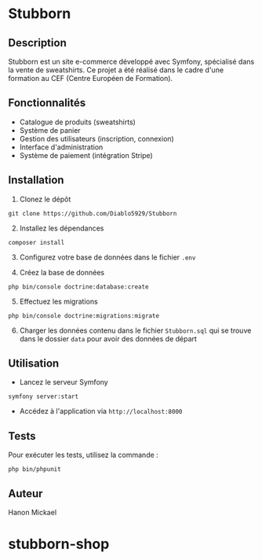# Stubborn

## Description

Stubborn est un site e-commerce développé avec Symfony, spécialisé dans la vente de sweatshirts. Ce projet a été réalisé dans le cadre d'une formation au CEF (Centre Européen de Formation).

## Fonctionnalités

- Catalogue de produits (sweatshirts)
- Système de panier
- Gestion des utilisateurs (inscription, connexion)
- Interface d'administration
- Système de paiement (intégration Stripe)

## Installation

1. Clonez le dépôt

```
git clone https://github.com/Diablo5929/Stubborn
```

2. Installez les dépendances

```
composer install
```

3. Configurez votre base de données dans le fichier `.env`

4. Créez la base de données

```
php bin/console doctrine:database:create
```

5. Effectuez les migrations

```
php bin/console doctrine:migrations:migrate
```

6. Charger les données contenu dans le fichier `Stubborn.sql` qui se trouve dans le dossier `data` pour avoir des données de départ

## Utilisation

- Lancez le serveur Symfony

```
symfony server:start
```

- Accédez à l'application via `http://localhost:8000`

## Tests

Pour exécuter les tests, utilisez la commande :

```
php bin/phpunit
```

## Auteur

Hanon Mickael
# stubborn-shop
